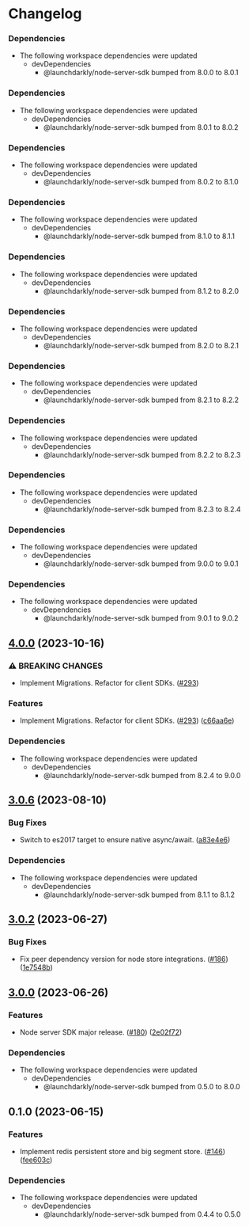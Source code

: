 # Changelog

### Dependencies

* The following workspace dependencies were updated
  * devDependencies
    * @launchdarkly/node-server-sdk bumped from 8.0.0 to 8.0.1

### Dependencies

* The following workspace dependencies were updated
  * devDependencies
    * @launchdarkly/node-server-sdk bumped from 8.0.1 to 8.0.2

### Dependencies

* The following workspace dependencies were updated
  * devDependencies
    * @launchdarkly/node-server-sdk bumped from 8.0.2 to 8.1.0

### Dependencies

* The following workspace dependencies were updated
  * devDependencies
    * @launchdarkly/node-server-sdk bumped from 8.1.0 to 8.1.1

### Dependencies

* The following workspace dependencies were updated
  * devDependencies
    * @launchdarkly/node-server-sdk bumped from 8.1.2 to 8.2.0

### Dependencies

* The following workspace dependencies were updated
  * devDependencies
    * @launchdarkly/node-server-sdk bumped from 8.2.0 to 8.2.1

### Dependencies

* The following workspace dependencies were updated
  * devDependencies
    * @launchdarkly/node-server-sdk bumped from 8.2.1 to 8.2.2

### Dependencies

* The following workspace dependencies were updated
  * devDependencies
    * @launchdarkly/node-server-sdk bumped from 8.2.2 to 8.2.3

### Dependencies

* The following workspace dependencies were updated
  * devDependencies
    * @launchdarkly/node-server-sdk bumped from 8.2.3 to 8.2.4

### Dependencies

* The following workspace dependencies were updated
  * devDependencies
    * @launchdarkly/node-server-sdk bumped from 9.0.0 to 9.0.1

### Dependencies

* The following workspace dependencies were updated
  * devDependencies
    * @launchdarkly/node-server-sdk bumped from 9.0.1 to 9.0.2

## [4.0.0](https://github.com/launchdarkly/js-core/compare/node-server-sdk-redis-v3.0.11...node-server-sdk-redis-v4.0.0) (2023-10-16)


### ⚠ BREAKING CHANGES

* Implement Migrations. Refactor for client SDKs. ([#293](https://github.com/launchdarkly/js-core/issues/293))

### Features

* Implement Migrations. Refactor for client SDKs. ([#293](https://github.com/launchdarkly/js-core/issues/293)) ([c66aa6e](https://github.com/launchdarkly/js-core/commit/c66aa6ea0d12e1e4e565cb8378d367c31fab9c1b))


### Dependencies

* The following workspace dependencies were updated
  * devDependencies
    * @launchdarkly/node-server-sdk bumped from 8.2.4 to 9.0.0

## [3.0.6](https://github.com/launchdarkly/js-core/compare/node-server-sdk-redis-v3.0.5...node-server-sdk-redis-v3.0.6) (2023-08-10)


### Bug Fixes

* Switch to es2017 target to ensure native async/await. ([a83e4e6](https://github.com/launchdarkly/js-core/commit/a83e4e62d04c66105a1b0e8893640a7ca2d641e4))


### Dependencies

* The following workspace dependencies were updated
  * devDependencies
    * @launchdarkly/node-server-sdk bumped from 8.1.1 to 8.1.2

## [3.0.2](https://github.com/launchdarkly/js-core/compare/node-server-sdk-redis-v3.0.1...node-server-sdk-redis-v3.0.2) (2023-06-27)


### Bug Fixes

* Fix peer dependency version for node store integrations. ([#186](https://github.com/launchdarkly/js-core/issues/186)) ([1e7548b](https://github.com/launchdarkly/js-core/commit/1e7548b01da4937a72b3d40264ab0238fd835b8b))

## [3.0.0](https://github.com/launchdarkly/js-core/compare/node-server-sdk-redis-v0.1.0...node-server-sdk-redis-v3.0.0) (2023-06-26)


### Features

* Node server SDK major release. ([#180](https://github.com/launchdarkly/js-core/issues/180)) ([2e02f72](https://github.com/launchdarkly/js-core/commit/2e02f72ec43e86fb203d32742b78a8e4a905a114))


### Dependencies

* The following workspace dependencies were updated
  * devDependencies
    * @launchdarkly/node-server-sdk bumped from 0.5.0 to 8.0.0

## 0.1.0 (2023-06-15)


### Features

* Implement redis persistent store and big segment store. ([#146](https://github.com/launchdarkly/js-core/issues/146)) ([fee603c](https://github.com/launchdarkly/js-core/commit/fee603c615d6d17dc7c3248f5ef25a99539d3221))


### Dependencies

* The following workspace dependencies were updated
  * devDependencies
    * @launchdarkly/node-server-sdk bumped from 0.4.4 to 0.5.0
